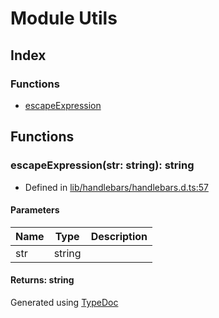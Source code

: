 # Module Utils


## Index

### Functions
* [escapeExpression](hbs.utils.md#escapeexpression)

## Functions

### escapeExpression(str: string): string
  
* Defined in [lib/handlebars/handlebars.d.ts:57](https://github.com/kimamula/typedoc/blob/HEAD/src/lib/handlebars/handlebars.d.ts#L57)


#### Parameters

| Name | Type | Description |
| ---- | ---- | ---- |
| str | string|  |

#### Returns: string


Generated using [TypeDoc](http://typedoc.io)

